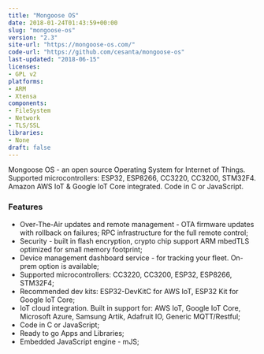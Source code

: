 ```yaml
---
title: "Mongoose OS"
date: 2018-01-24T01:43:59+00:00
slug: "mongoose-os"
version: "2.3"
site-url: "https://mongoose-os.com/"
code-url: "https://github.com/cesanta/mongoose-os"
last-updated: "2018-06-15"
licenses: 
- GPL v2
platforms:
- ARM
- Xtensa
components:
- FileSystem
- Network
- TLS/SSL
libraries:
- None
draft: false
---
```

Mongoose OS - an open source Operating System for Internet of Things. Supported microcontrollers: ESP32, ESP8266, CC3220, CC3200, STM32F4. Amazon AWS IoT & Google IoT Core integrated. Code in C or JavaScript.

<!--more-->

### Features
- Over-The-Air updates and remote management - OTA firmware updates with rollback on failures; RPC infrastructure for the full remote control;
- Security - built in flash encryption, crypto chip support ARM mbedTLS optimized for small memory footprint;
- Device management dashboard service	- for tracking your fleet. On-prem option is available;
- Supported microcontrollers: CC3220, CC3200, ESP32, ESP8266, STM32F4;
- Recommended dev kits: ESP32-DevKitC for AWS IoT, ESP32 Kit for Google IoT Core;
- IoT cloud integration. Built in support for: AWS IoT, Google IoT Core, Microsoft Azure, Samsung Artik, Adafruit IO, Generic MQTT/Restful;
- Code in C or JavaScript;
- Ready to go Apps and Libraries;
- Embedded JavaScript engine - mJS;


